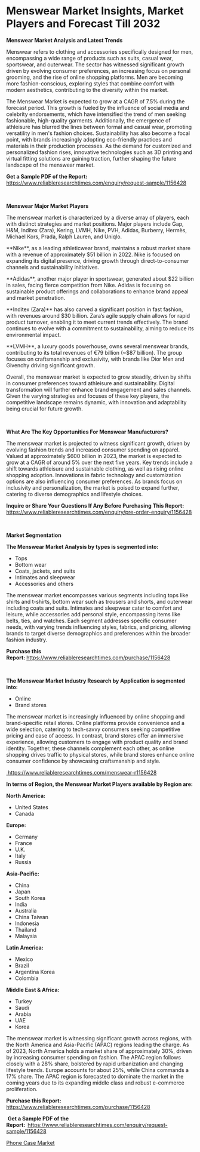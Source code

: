 <p><h1>Menswear Market Insights, Market Players and Forecast Till 2032</h1></p><p><strong>Menswear Market Analysis and Latest Trends</strong></p>
<p><p>Menswear refers to clothing and accessories specifically designed for men, encompassing a wide range of products such as suits, casual wear, sportswear, and outerwear. The sector has witnessed significant growth driven by evolving consumer preferences, an increasing focus on personal grooming, and the rise of online shopping platforms. Men are becoming more fashion-conscious, exploring styles that combine comfort with modern aesthetics, contributing to the diversity within the market.</p><p>The Menswear Market is expected to grow at a CAGR of 7.5% during the forecast period. This growth is fueled by the influence of social media and celebrity endorsements, which have intensified the trend of men seeking fashionable, high-quality garments. Additionally, the emergence of athleisure has blurred the lines between formal and casual wear, promoting versatility in men's fashion choices. Sustainability has also become a focal point, with brands increasingly adopting eco-friendly practices and materials in their production processes. As the demand for customized and personalized fashion rises, innovative technologies such as 3D printing and virtual fitting solutions are gaining traction, further shaping the future landscape of the menswear market.</p></p>
<p><strong>Get a Sample PDF of the Report:&nbsp;</strong> <a href="https://www.reliableresearchtimes.com/enquiry/request-sample/1156428?utm_campaign=2389&utm_medium=2&utm_source=Github&utm_content=ia&utm_term=07022025&utm_id=menswear">https://www.reliableresearchtimes.com/enquiry/request-sample/1156428</a></p>
<p>&nbsp;</p>
<p><strong>Menswear Major Market Players</strong></p>
<p><p>The menswear market is characterized by a diverse array of players, each with distinct strategies and market positions. Major players include Gap, H&M, Inditex (Zara), Kering, LVMH, Nike, PVH, Adidas, Burberry, Hermès, Michael Kors, Prada, Ralph Lauren, and Uniqlo.</p><p>**Nike**, as a leading athleticwear brand, maintains a robust market share with a revenue of approximately $51 billion in 2022. Nike is focused on expanding its digital presence, driving growth through direct-to-consumer channels and sustainability initiatives.</p><p>**Adidas**, another major player in sportswear, generated about $22 billion in sales, facing fierce competition from Nike. Adidas is focusing on sustainable product offerings and collaborations to enhance brand appeal and market penetration.</p><p>**Inditex (Zara)** has also carved a significant position in fast fashion, with revenues around $30 billion. Zara’s agile supply chain allows for rapid product turnover, enabling it to meet current trends effectively. The brand continues to evolve with a commitment to sustainability, aiming to reduce its environmental impact.</p><p>**LVMH**, a luxury goods powerhouse, owns several menswear brands, contributing to its total revenues of €79 billion (~$87 billion). The group focuses on craftsmanship and exclusivity, with brands like Dior Men and Givenchy driving significant growth.</p><p>Overall, the menswear market is expected to grow steadily, driven by shifts in consumer preferences toward athleisure and sustainability. Digital transformation will further enhance brand engagement and sales channels. Given the varying strategies and focuses of these key players, the competitive landscape remains dynamic, with innovation and adaptability being crucial for future growth.</p></p>
<p>&nbsp;</p>
<p><strong>What Are The Key Opportunities For Menswear Manufacturers?</strong></p>
<p><p>The menswear market is projected to witness significant growth, driven by evolving fashion trends and increased consumer spending on apparel. Valued at approximately $600 billion in 2023, the market is expected to grow at a CAGR of around 5% over the next five years. Key trends include a shift towards athleisure and sustainable clothing, as well as rising online shopping adoption. Innovations in fabric technology and customization options are also influencing consumer preferences. As brands focus on inclusivity and personalization, the market is poised to expand further, catering to diverse demographics and lifestyle choices.</p></p>
<p><strong>Inquire or Share Your Questions If Any Before Purchasing This Report:</strong> <a href="https://www.reliableresearchtimes.com/enquiry/pre-order-enquiry/1156428?utm_campaign=2389&utm_medium=2&utm_source=Github&utm_content=ia&utm_term=07022025&utm_id=menswear">https://www.reliableresearchtimes.com/enquiry/pre-order-enquiry/1156428</a></p>
<p>&nbsp;</p>
<p><strong>Market Segmentation</strong></p>
<p><strong>The Menswear Market Analysis by types is segmented into:</strong></p>
<p><ul><li>Tops</li><li>Bottom wear</li><li>Coats, jackets, and suits</li><li>Intimates and sleepwear</li><li>Accessories and others</li></ul></p>
<p><p>The menswear market encompasses various segments including tops like shirts and t-shirts, bottom wear such as trousers and shorts, and outerwear including coats and suits. Intimates and sleepwear cater to comfort and leisure, while accessories add personal style, encompassing items like belts, ties, and watches. Each segment addresses specific consumer needs, with varying trends influencing styles, fabrics, and pricing, allowing brands to target diverse demographics and preferences within the broader fashion industry.</p></p>
<p><strong>Purchase this Report:&nbsp;</strong><a href="https://www.reliableresearchtimes.com/purchase/1156428?utm_campaign=2389&utm_medium=2&utm_source=Github&utm_content=ia&utm_term=07022025&utm_id=menswear">https://www.reliableresearchtimes.com/purchase/1156428</a></p>
<p>&nbsp;</p>
<p><strong>The Menswear Market Industry Research by Application is segmented into:</strong></p>
<p><ul><li>Online</li><li>Brand stores</li></ul></p>
<p><p>The menswear market is increasingly influenced by online shopping and brand-specific retail stores. Online platforms provide convenience and a wide selection, catering to tech-savvy consumers seeking competitive pricing and ease of access. In contrast, brand stores offer an immersive experience, allowing customers to engage with product quality and brand identity. Together, these channels complement each other, as online shopping drives traffic to physical stores, while brand stores enhance online consumer confidence by showcasing craftsmanship and style.</p></p>
<p><a href="https://www.reliableresearchtimes.com/menswear-r1156428?utm_campaign=2389&utm_medium=2&utm_source=Github&utm_content=ia&utm_term=07022025&utm_id=menswear">&nbsp;https://www.reliableresearchtimes.com/menswear-r1156428</a></p>
<p><strong>In terms of Region, the Menswear Market Players available by Region are:</strong></p>
<p>
    <p> <strong> North America: </strong>
        <ul>
            <li>United States</li>
            <li>Canada</li>
        </ul>
        </p> 
    <p> <strong> Europe: </strong>
        <ul>
            <li>Germany</li>
            <li>France</li>
            <li>U.K.</li>
            <li>Italy</li>
            <li>Russia</li>
        </ul>
        </p> 
    <p> <strong> Asia-Pacific: </strong>
        <ul>
            <li>China</li>
            <li>Japan</li>
            <li>South Korea</li>
            <li>India</li>
            <li>Australia</li>
            <li>China Taiwan</li>
            <li>Indonesia</li>
            <li>Thailand</li>
            <li>Malaysia</li>
        </ul>
        </p> 
    <p> <strong> Latin America: </strong>
        <ul>
            <li>Mexico</li>
            <li>Brazil</li>
            <li>Argentina Korea</li>
            <li>Colombia</li>
        </ul>
        </p> 
    <p> <strong> Middle East & Africa: </strong>
        <ul>
            <li>Turkey</li>
            <li>Saudi</li>
            <li>Arabia</li>
            <li>UAE</li>
            <li>Korea</li>
        </ul>
    </p>
    </p>
<p><p>The menswear market is witnessing significant growth across regions, with the North America and Asia-Pacific (APAC) regions leading the charge. As of 2023, North America holds a market share of approximately 30%, driven by increasing consumer spending on fashion. The APAC region follows closely with a 28% share, bolstered by rapid urbanization and changing lifestyle trends. Europe accounts for about 25%, while China commands a 17% share. The APAC region is forecasted to dominate the market in the coming years due to its expanding middle class and robust e-commerce proliferation.</p></p>
<p><strong>Purchase this Report: </strong><a href="https://www.reliableresearchtimes.com/purchase/1156428?utm_campaign=2389&utm_medium=2&utm_source=Github&utm_content=ia&utm_term=07022025&utm_id=menswear">https://www.reliableresearchtimes.com/purchase/1156428</a></p>
<p>&nbsp;<strong>Get a Sample PDF of the Report:&nbsp;&nbsp;</strong><a href="https://www.reliableresearchtimes.com/enquiry/request-sample/1156428?utm_campaign=2389&utm_medium=2&utm_source=Github&utm_content=ia&utm_term=07022025&utm_id=menswear">https://www.reliableresearchtimes.com/enquiry/request-sample/1156428</a></p>
<p><strong></strong></p>
<p><p><a href="https://github.com/pelahotayabe/Market-Research-Report-List-1/blob/main/phone-case-market.md?utm_campaign=2389&utm_medium=2&utm_source=Github&utm_content=ia&utm_term=07022025&utm_id=menswear">Phone Case Market</a></p></p>